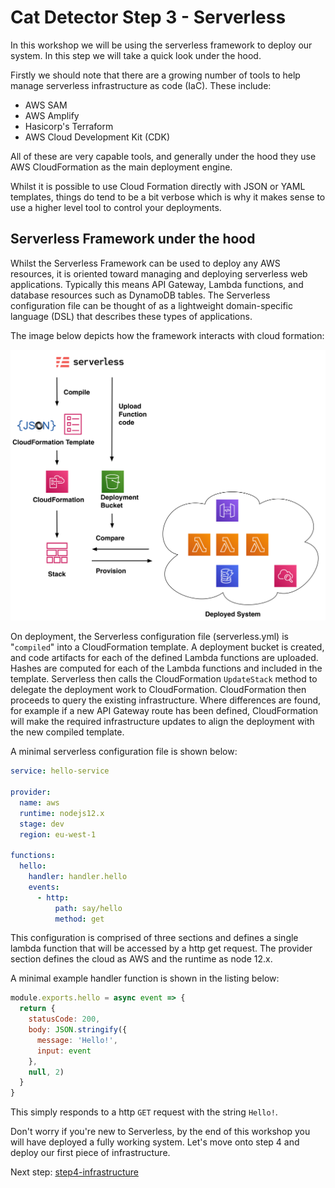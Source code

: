 # Cat Detector Step 3 - Serverless
In this workshop we will be using the serverless framework to deploy our system. In this step we will take a quick look under the hood.

Firstly we should note that there are a growing number of tools to help manage serverless infrastructure as code (IaC). These include:

* AWS SAM
* AWS Amplify
* Hasicorp's Terraform
* AWS Cloud Development Kit (CDK)

All of these are very capable tools, and generally under the hood they use AWS CloudFormation as the main deployment engine.

Whilst it is possible to use Cloud Formation directly with JSON or YAML templates, things do tend to be a bit verbose which is why it makes sense to use a higher level tool to control your deployments. 

## Serverless Framework under the hood
Whilst the Serverless Framework can be used to deploy any AWS resources, it is oriented toward managing and deploying serverless web applications. Typically this means API Gateway, Lambda functions, and database resources such as DynamoDB tables. The Serverless configuration file can be thought of as a lightweight domain-specific language (DSL) that describes these types of applications.

The image below depicts how the framework interacts with cloud formation:

![Serverless](./ServerlessUnderTheHood.png "Serverless")

On deployment, the Serverless configuration file (serverless.yml) is "`compiled`" into a CloudFormation template. A deployment bucket is created, and code artifacts for each of the defined Lambda functions are uploaded. Hashes are computed for each of the Lambda functions and included in the template. Serverless then calls the CloudFormation `UpdateStack` method to delegate the deployment work to CloudFormation. CloudFormation then proceeds to query the existing infrastructure. Where differences are found, for example if a new API Gateway route has been defined, CloudFormation will make the required infrastructure updates to align the deployment with the new compiled template.

A minimal serverless configuration file is shown below:

```yaml
service: hello-service

provider:
  name: aws
  runtime: nodejs12.x
  stage: dev
  region: eu-west-1

functions:
  hello:
    handler: handler.hello
    events:
      - http:
          path: say/hello
          method: get
```

This configuration is comprised of three sections and defines a single lambda function that will be accessed by a http get request. The provider section defines the cloud as AWS and the runtime as node 12.x.

A minimal example handler function is shown in the listing below:

```javascript
module.exports.hello = async event => {
  return {
    statusCode: 200,
    body: JSON.stringify({
      message: 'Hello!',
      input: event
    },
    null, 2)
  }
}
```

This simply responds to a http `GET` request with the string `Hello!`.

Don't worry if you're new to Serverless, by the end of this workshop you will have deployed a fully working system. Let's move onto step 4 and deploy our first piece of infrastructure.

Next step: [step4-infrastructure](../step4-infrastructure)

